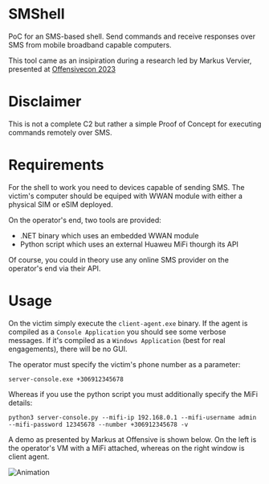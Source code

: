 # SMShell
PoC for an SMS-based shell. Send commands and receive responses over SMS from mobile broadband capable computers.

This tool came as an insipiration during a research led by Markus Vervier, presented at [Offensivecon 2023](https://www.offensivecon.org/speakers/2023/markus-vervier.html)

# Disclaimer
This is not a complete C2 but rather a simple Proof of Concept for executing commands remotely over SMS.

# Requirements
For the shell to work you need to devices capable of sending SMS. The victim's computer should be equiped with WWAN module with either a physical SIM or eSIM deployed. 

On the operator's end, two tools are provided:
* .NET binary which uses an embedded WWAN module
* Python script which uses an external Huaweu MiFi thourgh its API

Of course, you could in theory use any online SMS provider on the operator's end via their API.

# Usage
On the victim simply execute the `client-agent.exe` binary. If the agent is compiled as a `Console Application` you should see some verbose messages. If it's compiled as a `Windows Application` (best for real engagements), there will be no GUI.

The operator must specify the victim's phone number as a parameter:

```
server-console.exe +306912345678
```

Whereas if you use the python script you must additionally specify the MiFi details:

```
python3 server-console.py --mifi-ip 192.168.0.1 --mifi-username admin --mifi-password 12345678 --number +306912345678 -v
```

A demo as presented by Markus at Offensive is shown below. On the left is the operator's VM with a MiFi attached, whereas on the right window is client agent.

![Animation](https://github.com/persistent-security/SMShell/assets/134269747/a2234c03-5a7a-4ee6-90d5-66b640a0b63c)